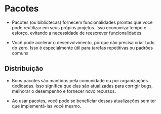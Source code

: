 # Pacotes

- Pacotes (ou bibliotecas) fornecem funcionalidades prontas que voce pode reutilizar em seus própios projetos. Isso economiza tempo e esforço, evitando a necessidade de reescrever funcionalidades.

- Você pode acelerar o desenvolvimento, porque não precisa criar tudo do zero. Isso é especialmente útil para tarefas repetitivas ou padrões comuns


## Distribuição

- Bons pacotes são mantidos pela comunidade ou por organizações dedicadas. Isso significa que elas são atualizadas para corrigir bugs, melhorar o desempenho e fornecer novo recursos.

- Ao usar pacotes, você pode se beneficiar dessas atualizações sem ter que implementá-las você mesmo.